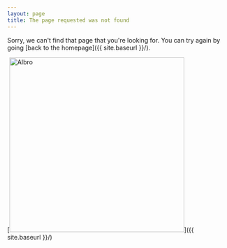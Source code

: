 ```yaml
---
layout: page
title: The page requested was not found
---
```


Sorry, we can't find that page that you're looking for. You can try again by going [back to the homepage]({{ site.baseurl }}/).

[<img src="{{ site.baseurl }}/images/404.jpg" alt="Albro" style="width: 400px;"/>]({{ site.baseurl }}/)
